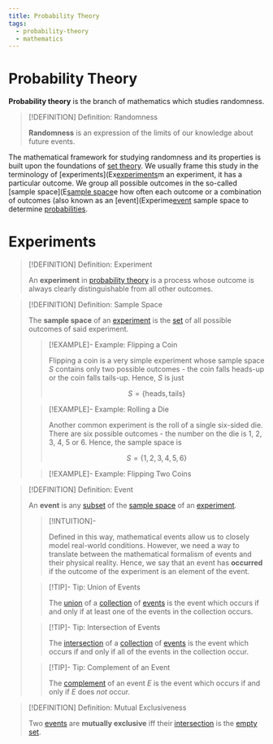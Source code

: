 ```yaml
---
title: Probability Theory
tags:
  - probability-theory
  - mathematics
---
```


# Probability Theory

**Probability theory** is the branch of mathematics which studies randomness.

>[!DEFINITION] Definition: Randomness
>
>**Randomness** is an expression of the limits of our knowledge about future events.
>

The mathematical framework for studying randomness and its properties is built upon the foundations of [set theory](../Set%20Theory/Sets.md). We usually frame this study in the terminology of [experiments](Ex[experiments](index.md)m an experiment, it has a particular outcome. We group all possible outcomes in the so-called [sample space](E[sample space](index.md)e how often each outcome or a combination of outcomes (also known as an [event](Experime[event](index.md) sample space to determine [probabilities](Probability.md).

# Experiments

>[!DEFINITION] Definition: Experiment
>
>An **experiment** in [probability theory](index.md) is a process whose outcome is always clearly distinguishable from all other outcomes.
>

>[!DEFINITION] Definition: Sample Space
>
>The **sample space** of an [experiment](index.md#experiments) is the [set](../Set%20Theory/Sets.md) of all possible outcomes of said experiment.
>
>>[!EXAMPLE]- Example: Flipping a Coin
>>
>>Flipping a coin is a very simple experiment whose sample space $S$ contains only two possible outcomes - the coin falls heads-up or the coin falls tails-up. Hence, $S$ is just
>>
>>$$
>>S = \{\mathrm{heads}, \mathrm{tails}\}
>>$$
>>
>
>>[!EXAMPLE]- Example: Rolling a Die
>>
>>Another common experiment is the roll of a single six-sided die. There are six possible outcomes - the number on the die is 1, 2, 3, 4, 5 or 6. Hence, the sample space is
>>
>>$$
>>S = \{1, 2, 3, 4, 5, 6\}
>>$$
>>
>
>>[!EXAMPLE]- Example: Flipping Two Coins
>>
>>
>>
>

>[!DEFINITION] Definition: Event
>
>An **event** is any [subset](../Set%20Theory/Sets.md) of the [sample space](index.md#experiments) of an [experiment](index.md#experiments).
>
>>[!INTUITION]-
>>
>>Defined in this way, mathematical events allow us to closely model real-world conditions. However, we need a way to translate between the mathematical formalism of events and their physical reality. Hence, we say that an event has **occurred** if the outcome of the experiment is an element of the event.
>>
>
>>[!TIP]- Tip: Union of Events
>>
>>The [union](../Set%20Theory/Collections/Operations%20with%20Collections.md) of a [collection](../Set%20Theory/Collections/index.md) of [events](index.md#experiments) is the event which occurs if and only if at least one of the events in the collection occurs.
>>
>
>>[!TIP]- Tip: Intersection of Events
>>
>>The [intersection](../Set%20Theory/Collections/Operations%20with%20Collections.md) of a [collection](../Set%20Theory/Collections/index.md) of [events](index.md#experiments) is the event which occurs if and only if all of the events in the collection occur.
>>
>
>>[!TIP]- Tip: Complement of an Event
>>
>>The [complement](../Set%20Theory/Complement.md) of an event $E$ is the event which occurs if and only if $E$ does *not* occur.
>>
>

>[!DEFINITION] Definition: Mutual Exclusiveness
>
>Two [events](index.md#experiments) are **mutually exclusive** iff their [intersection](../Set%20Theory/Set%20Operations.md) is the [empty set](../Set%20Theory/The%20Empty%20Set.md).
>